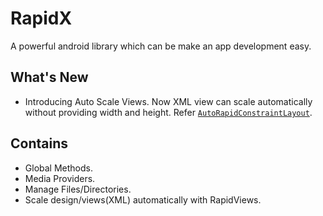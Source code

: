 # RapidX
 A powerful android library which can be make an app development easy.
 
## What's New
- Introducing Auto Scale Views.
Now XML view can scale automatically without providing width and height.
Refer [`AutoRapidConstraintLayout`](app/src/main/res/layout/rapid_constraint_layout_auto.xml).

## Contains
- Global Methods.
- Media Providers.
- Manage Files/Directories.
- Scale design/views(XML) automatically with RapidViews.
 
